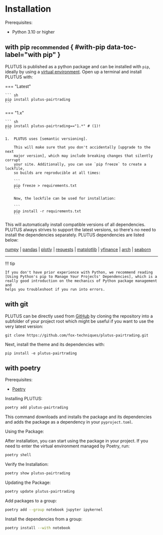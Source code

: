 # Installation 

Prerequisites:

- Python 3.10 or higher

## with pip <small>recommended</small> { #with-pip data-toc-label="with pip" }

PLUTUS is published as a python package and can be installed with
`pip`, ideally by using a [virtual environment]. Open up a terminal and install
PLUTUS with:

=== "Latest"

    ``` sh
    pip install plutus-pairtrading
    ```

=== "1.x"

    ``` sh
    pip install plutus-pairtrading=="1.*" # (1)!
    ```

    1.  PLUTUS uses [semantic versioning].

        This will make sure that you don't accidentally [upgrade to the next
        major version], which may include breaking changes that silently corrupt
        your site. Additionally, you can use `pip freeze` to create a lockfile,
        so builds are reproducible at all times:

        ```
        pip freeze > requirements.txt
        ```

        Now, the lockfile can be used for installation:

        ```
        pip install -r requirements.txt
        ```

This will automatically install compatible versions of all dependencies. PLUTUS always strives to support the latest versions, so there's no need to install the dependencies separately. PLUTUS dependencies are listed below: 

  [numpy] | [pandas] | [plotly] | [requests] | [matplotlib] | [yfinance] | [arch] | [seaborn]

---

!!! tip

    If you don't have prior experience with Python, we recommend reading
    [Using Python's pip to Manage Your Projects' Dependencies], which is a
    really good introduction on the mechanics of Python package management and
    helps you troubleshoot if you run into errors.

  [Python package]: https://pypi.org/project/plutus-pairtrading/
  [virtual environment]: https://realpython.com/what-is-pip/#using-pip-in-a-python-virtual-environment
  [semantic versioning]: https://semver.org/
  [Using Python's pip to Manage Your Projects' Dependencies]: https://realpython.com/what-is-pip/


## with git

PLUTUS can be directly used from [GitHub] by cloning the
repository into a subfolder of your project root which might be useful if you
want to use the very latest version:

```
git clone https://github.com/fox-techniques/plutus-pairtrading.git
```

Next, install the theme and its dependencies with:

```
pip install -e plutus-pairtrading
```

## with poetry

Prerequisites:

- [Poetry]

Installing PLUTUS:

```bash
poetry add plutus-pairtrading
```

This command downloads and installs the package and its dependencies and adds the package as a dependency in your `pyproject.toml`.

Using the Package:

After installation, you can start using the package in your project. If you need to enter the virtual environment managed by Poetry, run:

```bash
poetry shell
```

Verify the Installation:

```bash
poetry show plutus-pairtrading
```

Updating the Package:

```bash
poetry update plutus-pairtrading
```

Add packages to a group:

```bash
poetry add --group notebook jupyter ipykernel
```

Install the dependencies from a group:
```bash
poetry install --with notebook
```


  [GitHub]: https://github.com/fox-techniques/plutus-pairtrading
  [numpy]: https://pypi.org/project/numpy/
  [pandas]: https://pypi.org/project/pandas/
  [plotly]: https://pypi.org/project/plotly/
  [requests]: https://pypi.org/project/requests/
  [matplotlib]: https://pypi.org/project/matplotlib
  [yfinance]: https://pypi.org/project/yfinance
  [arch]: https://pypi.org/project/arch
  [seaborn]: https://pypi.org/project/seaborn
  [Poetry]: https://python-poetry.org/docs/#installation